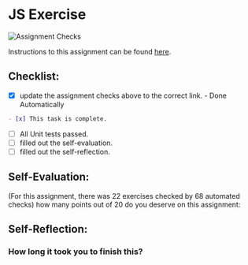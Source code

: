 JS Exercise
===================================
![Assignment Checks](https://github.com/IT3049C/2.JS-Exercise/workflows/Assignment%20Checks/badge.svg)

Instructions to this assignment can be found [here](https://it3049c.github.io/Material/Assignments/2.JavaScript_Exercises/).

## Checklist:
- [x] update the assignment checks above to the correct link. - Done Automatically
```md
- [x] This task is complete.
```
- [ ] All Unit tests passed.
- [ ] filled out the self-evaluation.
- [ ] filled out the self-reflection.

## Self-Evaluation: 
(For this assignment, there was 22 exercises checked by 68 automated checks)
how many points out of 20 do you deserve on this assignment:

## Self-Reflection:
<!-- What did you learn that you found interesting -->

### How long it took you to finish this?
